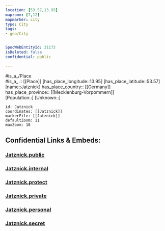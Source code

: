 ```yaml
---
location: [53.57,13.95] 
mapzoom: [7,12] 
mapmarker: city 
type: City
tags:
- geo/City


SpocWebEntityId: 31173
isDeleted: false
confidential: public

---
```

#is_a_/Place  
#is_a_ :: [[Place]] 
[has_place_longitude::13.95] 
[has_place_latitude::53.57] 
[name::Jatznick] 
has_place_country:: [[Germany]]  
has_place_province:: [[Mecklenburg-Vorpommern]]  
[Population::] 
[Unknown::] 


```leaflet
id: Jatznick
coordinates: [[Jatznick]] 
markerFile: [[Jatznick]] 
defaultZoom: 11 
maxZoom: 18
```


## Confidential Links & Embeds: 

### [Jatznick.public](/_public/\Earth\Continent\Europe\Europe~Central\Germany\Germany~East\Mecklenburg-Vorpommern\counties~MV\Vorpommern-Greifswald\cities~Greifswald\Uecker-Randow-Tal\boroughs~Randow-TalJatznick.public.md) 

### [Jatznick.internal](/_internal/\Earth\Continent\Europe\Europe~Central\Germany\Germany~East\Mecklenburg-Vorpommern\counties~MV\Vorpommern-Greifswald\cities~Greifswald\Uecker-Randow-Tal\boroughs~Randow-TalJatznick.internal.md) 

### [Jatznick.protect](/_protect/\Earth\Continent\Europe\Europe~Central\Germany\Germany~East\Mecklenburg-Vorpommern\counties~MV\Vorpommern-Greifswald\cities~Greifswald\Uecker-Randow-Tal\boroughs~Randow-TalJatznick.protect.md) 

### [Jatznick.private](/_private/\Earth\Continent\Europe\Europe~Central\Germany\Germany~East\Mecklenburg-Vorpommern\counties~MV\Vorpommern-Greifswald\cities~Greifswald\Uecker-Randow-Tal\boroughs~Randow-TalJatznick.private.md) 

### [Jatznick.personal](/_personal/\Earth\Continent\Europe\Europe~Central\Germany\Germany~East\Mecklenburg-Vorpommern\counties~MV\Vorpommern-Greifswald\cities~Greifswald\Uecker-Randow-Tal\boroughs~Randow-TalJatznick.personal.md) 

### [Jatznick.secret](/_secret/\Earth\Continent\Europe\Europe~Central\Germany\Germany~East\Mecklenburg-Vorpommern\counties~MV\Vorpommern-Greifswald\cities~Greifswald\Uecker-Randow-Tal\boroughs~Randow-TalJatznick.secret.md)

